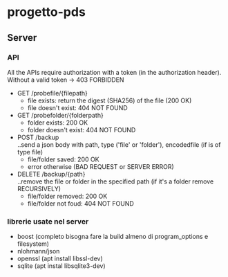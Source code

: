 # progetto-pds

## Server
### API
All the APIs require authorization with a token (in the authorization header).
Without a valid token -> 403 FORBIDDEN 
- GET /probefile/{filepath}
  - file exists: return the digest (SHA256) of the file (200 OK)
  - file doesn't exist: 404 NOT FOUND
- GET /probefolder/{folderpath}
  - folder exists: 200 OK
  - folder doesn't exist: 404 NOT FOUND
- POST /backup  
..send a json body with path, type ('file' or 'folder'), encodedfile (if is of type file)
  - file/folder saved: 200 OK
  - error otherwise (BAD REQUEST or SERVER ERROR)
- DELETE /backup/{path}  
..remove the file or folder in the specified path (if it's a folder remove RECURSIVELY)
  - file/folder removed: 200 OK
  - file/folder not foud: 404 NOT FOUND
  
### librerie usate nel server
- boost (completo bisogna fare la build almeno di program_options e filesystem)
- nlohmann/json
- openssl (apt install libssl-dev)
- sqlite (apt instal libsqlite3-dev)
